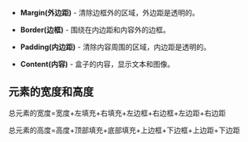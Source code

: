 - **Margin(外边距)** - 清除边框外的区域，外边距是透明的。

- **Border(边框)** - 围绕在内边距和内容外的边框。
- **Padding(内边距)** - 清除内容周围的区域，内边距是透明的。
- **Content(内容)** - 盒子的内容，显示文本和图像。

## 元素的宽度和高度

总元素的宽度=宽度+左填充+右填充+左边框+右边框+左边距+右边距

总元素的高度=高度+顶部填充+底部填充+上边框+下边框+上边距+下边距